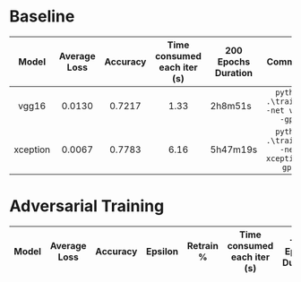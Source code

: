 # Baseline

|  Model   | Average Loss | Accuracy | Time consumed each iter (s) | 200 Epochs Duration |                Command                 |
|:--------:|:------------:|:--------:|:---------------------------:|---------------------|:--------------------------------------:|
|  vgg16   |    0.0130    |  0.7217  |            1.33             | 2h8m51s             |  `python .\train.py -net vgg16 -gpu`   |
| xception |    0.0067    |  0.7783  |            6.16             | 5h47m19s            | `python .\train.py -net xception -gpu` |


# Adversarial Training

|  Model   | Average Loss | Accuracy | Epsilon | Retrain % | Time consumed each iter (s) | +100 Epochs Duration |                Command                 |
|:--------:|:------------:|:--------:|:-------:|:---------:|:---------------------------:|----------------------|:--------------------------------------:|
